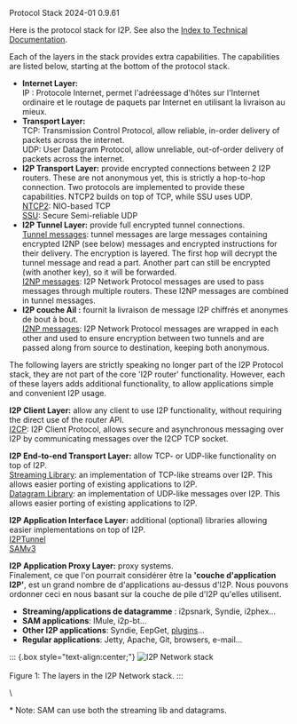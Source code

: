  Protocol Stack 2024-01 0.9.61 

Here is the protocol stack for I2P. See also the [Index to Technical
Documentation]().

Each of the layers in the stack provides extra capabilities. The
capabilities are listed below, starting at the bottom of the protocol
stack.

- **Internet Layer:**\
 IP : Protocole Internet, permet l'adréessage d'hôtes sur l'Internet
 ordinaire et le routage de paquets par Internet en utilisant la
 livraison au mieux.
- **Transport Layer:**\
 TCP: Transmission Control Protocol, allow reliable, in-order
 delivery of packets across the internet.\
 UDP: User Datagram Protocol, allow unreliable, out-of-order delivery
 of packets across the internet.
- **I2P Transport Layer:** provide encrypted connections between 2 I2P
 routers. These are not anonymous yet, this is strictly a hop-to-hop
 connection. Two protocols are implemented to provide these
 capabilities. NTCP2 builds on top of TCP, while SSU uses UDP.\
 [NTCP2](): NIO-based TCP\
 [SSU](): Secure
 Semi-reliable UDP
- **I2P Tunnel Layer:** provide full encrypted tunnel connections.\
 [Tunnel messages](): tunnel messages
 are large messages containing encrypted I2NP (see below) messages
 and encrypted instructions for their delivery. The encryption is
 layered. The first hop will decrypt the tunnel message and read a
 part. Another part can still be encrypted (with another key), so it
 will be forwarded.\
 [I2NP messages](): I2P Network Protocol
 messages are used to pass messages through multiple routers. These
 I2NP messages are combined in tunnel messages.
- **I2P couche Ail :** fournit la livraison de message I2P chiffrés et
 anonymes de bout à bout.\
 [I2NP messages](): I2P Network Protocol
 messages are wrapped in each other and used to ensure encryption
 between two tunnels and are passed along from source to destination,
 keeping both anonymous.

The following layers are strictly speaking no longer part of the I2P
Protocol stack, they are not part of the core \'I2P router\'
functionality. However, each of these layers adds additional
functionality, to allow applications simple and convenient I2P usage.

**I2P Client Layer:** allow any client to use I2P functionality, without
requiring the direct use of the router API.\
[I2CP](): I2P Client Protocol, allows secure and
asynchronous messaging over I2P by communicating messages over the I2CP
TCP socket.

**I2P End-to-end Transport Layer:** allow TCP- or UDP-like functionality
on top of I2P.\
[Streaming Library](): an implementation of
TCP-like streams over I2P. This allows easier porting of existing
applications to I2P.\
[Datagram Library](): an implementation of
UDP-like messages over I2P. This allows easier porting of existing
applications to I2P.

**I2P Application Interface Layer:** additional (optional) libraries
allowing easier implementations on top of I2P.\
[I2PTunnel]()\
[SAMv3]()

**I2P Application Proxy Layer:** proxy systems.\
Finalement, ce que l'on pourrait considérer être la **\'couche
d'application I2P\'**, est un grand nombre de d'applications au-dessus
d'I2P. Nous pouvons ordonner ceci en nous basant sur la couche de pile
d'I2P qu'elles utilisent.

- **Streaming/applications de datagramme** : i2psnark, Syndie,
 i2phex...
- **SAM applications**: IMule, i2p-bt\...
- **Other I2P
 applications**: Syndie, EepGet,
 [plugins]()\...
- **Regular applications**: Jetty, Apache, Git, browsers, e-mail\...

::: {.box style="text-align:center;"}
![I2P Network
stack](images/protocol_stack.png "I2P Network stack")\
\
Figure 1: The layers in the I2P Network stack.
:::

\

\* Note: SAM can use both the streaming lib and datagrams.



